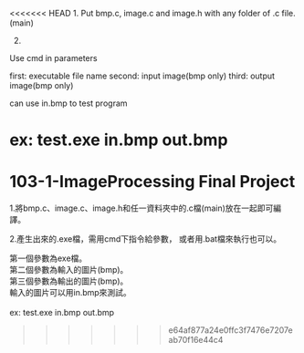 <<<<<<< HEAD
1.
Put bmp.c, image.c and image.h with any folder of .c file.(main)

2.
Use cmd in parameters

first: executable file name
second: input image(bmp only)
third: output image(bmp only)

can use in.bmp to test program

ex: 
test.exe in.bmp out.bmp
=======
<h1>103-1-ImageProcessing Final Project</h1>
1.將bmp.c、image.c、image.h和任一資料夾中的.c檔(main)放在一起即可編譯。

2.產生出來的.exe檔，需用cmd下指令給參數，
或者用.bat檔來執行也可以。

第一個參數為exe檔。</br>
第二個參數為輸入的圖片(bmp)。</br>
第三個參數為輸出的圖片(bmp)。</br>
輸入的圖片可以用in.bmp來測試。</br>
</br>
ex: test.exe in.bmp out.bmp
>>>>>>> e64af877a24e0ffc3f7476e7207eab70f16e44c4
